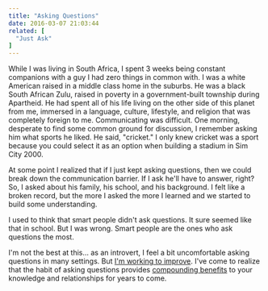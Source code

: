 ```yaml
---
title: "Asking Questions"
date: 2016-03-07 21:03:44
related: [
  "Just Ask"
]
---
```


While I was living in South Africa, I spent 3 weeks being constant companions with a guy I had zero things in common with. I was a white American raised in a middle class home in the suburbs. He was a black South African Zulu, raised in poverty in a government-built township during Apartheid. He had spent all of his life living on the other side of this planet from me, immersed in a language, culture, lifestyle, and religion that was completely foreign to me. Communicating was difficult. One morning, desperate to find some common ground for discussion, I remember asking him what sports he liked. He said, "cricket." I only knew cricket was a sport because you could select it as an option when building a stadium in Sim City 2000.

At some point I realized that if I just kept asking questions, then we could break down the communication barrier. If I ask he'll have to answer, right? So, I asked about his family, his school, and his background. I felt like a broken record, but the more I asked the more I learned and we started to build some understanding.

I used to think that smart people didn't ask questions. It sure seemed like that in school. But I was wrong. Smart people are the ones who ask questions the most.

I'm not the best at this... as an introvert, I feel a bit uncomfortable asking questions in many settings. But [I'm working to improve][1]. I've come to realize that the habit of asking questions provides [compounding benefits][2] to your knowledge and relationships for years to come.

 [1]: http://www.bryanbraun.com/2011/08/28/just-ask
 [2]: http://www.bryanbraun.com/2015/11/17/compounding-benefits
